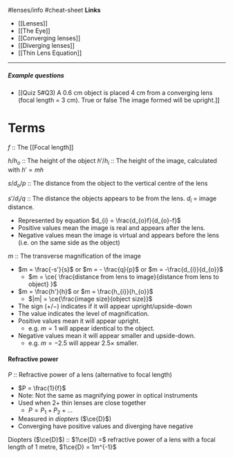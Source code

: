 #lenses/info #cheat-sheet
**Links**
- [[Lenses]] 
- [[The Eye]] 
- [[Converging lenses]] 
- [[Diverging lenses]] 
- [[Thin Lens Equation]] 
****
##### Example questions
- [[Quiz 5#Q3) A 0.6 cm object is placed 4 cm from a converging lens (focal length = 3 cm). True or false The image formed will be upright.]]

# Terms
$f$ :: The [[Focal length]] 

$h$/$h_{o}$ :: The height of the object
$h'$/$h_{i}$ :: The height of the image, calculated with $h' = mh$

$s$/$d_{o}/p$ :: The distance from the object to the vertical centre of the lens

$s'$/$d_{i}/q$ :: The distance the objects appears to be from the lens. $d_{i}$ = image distance.
- Represented by equation $d_{i} = \frac{d_{o}f}{d_{o}-f}$
- Positive values mean the image is real and appears after the lens.
- Negative values mean the image is virtual and appears before the lens (i.e. on the same side as the object)

$m$ :: The transverse magnification of the image
- $m = \frac{-s'}{s}$ or $m = - \frac{q}{p}$ or $m = -\frac{d_{i}}{d_{o}}$
	- $m = \ce{ \frac{distance from lens to image}{distance from lens to object} }$
- $m = \frac{h'}{h}$ or $m = \frac{h_{i}}{h_{o}}$
	- $|m| = \ce{\frac{image size}{object size}}$
- The sign ($+$/$-$) indicates if it will appear upright/upside-down
- The value indicates the level of magnification.
- Positive values mean it will appear upright.
	-  e.g. $m=1$ will appear identical to the object.
- Negative values mean it will appear smaller and upside-down.
	- e.g. $m=-2.5$ will appear $2.5\times$ smaller.

#### Refractive power
$P$ :: Refractive power of a lens (alternative to focal length)
- $P = \frac{1}{f}$
- Note: Not the same as magnifying power in optical instruments
- Used when $2+$ thin lenses are close together
	- $P = P_{1} + P_{2} + ...$
- Measured in *diopters* ($\ce{D}$)
- Converging have positive values and diverging have negative

Diopters ($\ce{D}$) :: $1\ce{D} =$ refractive power of a lens with a focal length of $1$ metre, $1\ce{D} = 1m^{-1}$
